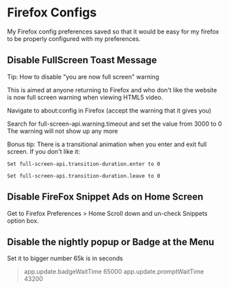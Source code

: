 # Firefox Configs

My Firefox config preferences saved so that it would be easy for my firefox to be properly configured with my preferences.

## Disable FullScreen Toast Message

Tip: How to disable "you are now full screen" warning

This is aimed at anyone returning to Firefox and who don't like the website is now full screen warning when viewing HTML5 video.

Navigate to about:config in Firefox (accept the warning that it gives you)

Search for full-screen-api.warning.timeout and set the value from 3000 to 0
The warning will not show up any more

Bonus tip: There is a transitional animation when you enter and exit full screen. If you don't like it:

    Set full-screen-api.transition-duration.enter to 0

    Set full-screen-api.transition-duration.leave to 0

## Disable FireFox Snippet Ads on Home Screen

Get to Firefox Preferences > Home
Scroll down and un-check Snippets option box.



## Disable the nightly popup or Badge at the Menu
Set it to bigger number 65k is in seconds

> app.update.badgeWaitTime     	65000
> app.update.promptWaitTime	    43200